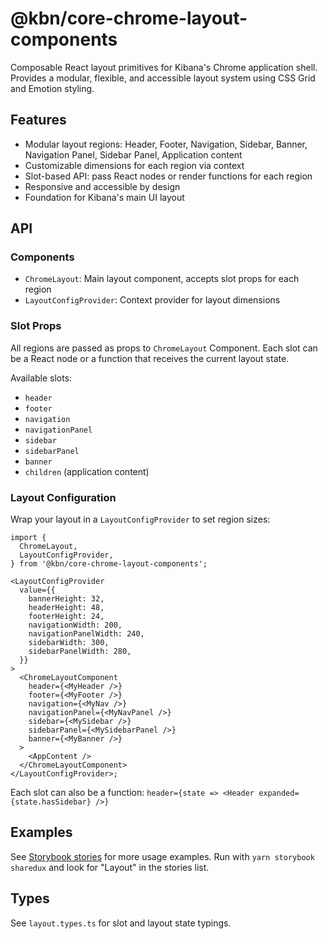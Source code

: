 # @kbn/core-chrome-layout-components

Composable React layout primitives for Kibana's Chrome application shell. Provides a modular, flexible, and accessible layout system using CSS Grid and Emotion styling.

## Features

- Modular layout regions: Header, Footer, Navigation, Sidebar, Banner, Navigation Panel, Sidebar Panel, Application content
- Customizable dimensions for each region via context
- Slot-based API: pass React nodes or render functions for each region
- Responsive and accessible by design
- Foundation for Kibana's main UI layout

## API

### Components

- `ChromeLayout`: Main layout component, accepts slot props for each region
- `LayoutConfigProvider`: Context provider for layout dimensions

### Slot Props

All regions are passed as props to `ChromeLayout` Component. Each slot can be a React node or a function that receives the current layout state.

Available slots:
- `header`
- `footer`
- `navigation`
- `navigationPanel`
- `sidebar`
- `sidebarPanel`
- `banner`
- `children` (application content)

### Layout Configuration

Wrap your layout in a `LayoutConfigProvider` to set region sizes:

```tsx
import {
  ChromeLayout,
  LayoutConfigProvider,
} from '@kbn/core-chrome-layout-components';

<LayoutConfigProvider
  value={{
    bannerHeight: 32,
    headerHeight: 48,
    footerHeight: 24,
    navigationWidth: 200,
    navigationPanelWidth: 240,
    sidebarWidth: 300,
    sidebarPanelWidth: 280,
  }}
>
  <ChromeLayoutComponent
    header={<MyHeader />}
    footer={<MyFooter />}
    navigation={<MyNav />}
    navigationPanel={<MyNavPanel />}
    sidebar={<MySidebar />}
    sidebarPanel={<MySidebarPanel />}
    banner={<MyBanner />}
  >
    <AppContent />
  </ChromeLayoutComponent>
</LayoutConfigProvider>;
```

Each slot can also be a function: `header={state => <Header expanded={state.hasSidebar} />}`

## Examples

See [Storybook stories](./__stories__/layout.stories.tsx) for more usage examples.
Run with `yarn storybook sharedux` and look for "Layout" in the stories list.

## Types

See `layout.types.ts` for slot and layout state typings.
